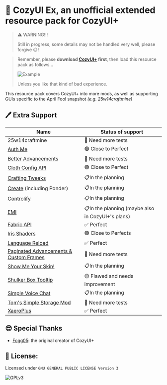 # 🥳 CozyUI Ex, an unofficial extended resource pack for CozyUI+

> ⚠️ WARNING!!!
>
> Still in progress, some details may not be handled very well, please forgive 😥!

> Remember, please **download [CozyUI+](https://modrinth.com/resourcepack/cozyui-plus) first**, then load this resource pack as follows...
>
> ![Example](https://cdn.modrinth.com/data/jrC5r3Mp/images/c7e8d2e10416e33d8a8c35121849be9b9f1e366d.png)
>
> Unless you like that kind of bad experience.

This resource pack covers CozyUI+ into more mods, as well as supporting GUIs specific to the April Fool  snapshot _(e.g. 25w14craftmine)_

## 🖊️ Extra Support

| Name                                                         | Status of support                                |
| ------------------------------------------------------------ | ------------------------------------------------ |
| 25w14craftmine                                               | 🔴 Need more tests                                |
| [Auth Me](https://modrinth.com/mod/auth-me)                  | 🟢 Close to Perfect                               |
| [Better Advancements](https://modrinth.com/mod/better-advancements) | 🔴 Need more tests                                |
| [Cloth Config API](https://modrinth.com/mod/cloth-config)    | 🟢 Close to Perfect                               |
| [Crafting Tweaks](https://modrinth.com/mod/crafting-tweaks)  | 📋In the planning                                 |
| [Create](https://modrinth.com/mod/create) (including Ponder) | 📋In the planning                                 |
| [Controlify](https://modrinth.com/mod/controlify)            | 📋In the planning                                 |
| [EMI](https://modrinth.com/mod/emi)                          | 📋In the planning (maybe also in CozyUI+'s plans) |
| [Fabric API](https://modrinth.com/mod/fabric-api)            | ✅ Perfect                                        |
| [Iris Shaders](https://modrinth.com/mod/iris)                | 🟢 Close to Perfects                              |
| [Language Reload](https://modrinth.com/mod/language-reload)  | ✅ Perfect                                        |
| [Paginated Advancements & Custom Frames](https://modrinth.com/mod/paginatedadvancements) | 🔴 Need more tests                                |
| [Show Me Your Skin!](https://modrinth.com/mod/show-me-your-skin) | 📋In the planning                                 |
| [Shulker Box Tooltip](https://modrinth.com/mod/shulkerboxtooltip) | 🟡 Flawed and needs improvement                   |
| [Simple Voice Chat](https://modrinth.com/plugin/simple-voice-chat) | 📋In the planning                                 |
| [Tom's Simple Storage Mod](https://modrinth.com/mod/toms-storage) | 🔴 Need more tests                                |
| [XaeroPlus](https://modrinth.com/mod/xaeroplus/)             | ✅ Perfect                                        |

## 😎 Special Thanks

- [Fogg05](https://modrinth.com/user/Fogg05): the original creator of CozyUI+

## 📜 License:

Licensed under `GNU GENERAL PUBLIC LICENSE Version 3`

![GPLv3](https://www.gnu.org/graphics/gplv3-127x51.png)

